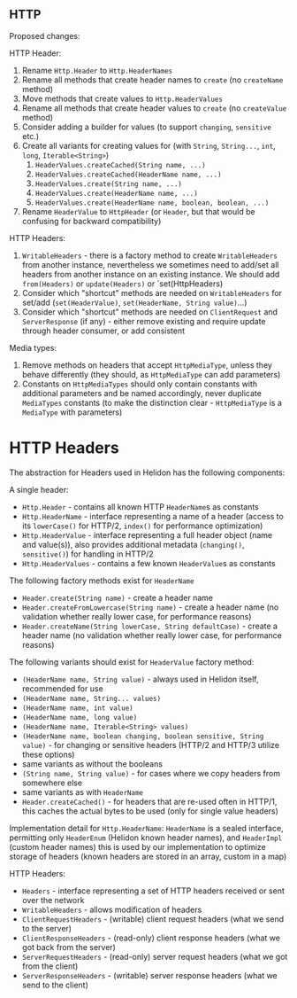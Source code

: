 HTTP
----

Proposed changes:

HTTP Header:
1. Rename `Http.Header` to `Http.HeaderNames`
2. Rename all methods that create header names to `create` (no `createName` method)
3. Move methods that create values to `Http.HeaderValues`
4. Rename all methods that create header values to `create` (no `createValue` method)
5. Consider adding a builder for values (to support `changing`, `sensitive` etc.)
6. Create all variants for creating values for (with `String`, `String...`, `int`, `long`, `Iterable<String>`)
   1. `HeaderValues.createCached(String name, ...)`
   2. `HeaderValues.createCached(HeaderName name, ...)`
   3. `HeaderValues.create(String name, ...)`
   4. `HeaderValues.create(HeaderName name, ...)`
   5. `HeaderValues.create(HeaderName name, boolean, boolean, ...)`
7. Rename `HeaderValue` to `HttpHeader` (or `Header`, but that would be confusing for backward compatibility)

HTTP Headers:
1. `WritableHeaders` - there is a factory method to create `WritableHeaders` from another instance, nevertheless we sometimes need to add/set all headers from another instance on an existing instance. We should add `from(Headers)` or `update(Headers)` or `set(HttpHeaders)
2. Consider which "shortcut" methods are needed on `WritableHeaders` for set/add (`set(HeaderValue)`, `set(HeaderName, String value)`...)
3. Consider which "shortcut" methods are needed on `ClientRequest` and `ServerResponse` (if any) - either remove existing and require update through header consumer, or add consistent

Media types:
1. Remove methods on headers that accept `HttpMediaType`, unless they behave differently (they should, as `HttpMediaType` can add parameters)
2. Constants on `HttpMediaTypes` should only contain constants with additional parameters and be named accordingly, never duplicate `MediaTypes` constants (to make the distinction clear - `HttpMediaType` is a `MediaType` with parameters)

# HTTP Headers

The abstraction for Headers used in Helidon has the following components:

A single header:
- `Http.Header` - contains all known HTTP `HeaderName`s as constants
- `Http.HeaderName` - interface representing a name of a header (access to its `lowerCase()` for HTTP/2, `index()` for performance optimization)
- `Http.HeaderValue` - interface representing a full header object (name and value(s)), also provides additional metadata (`changing()`, `sensitive()`) for handling in HTTP/2
- `Http.HeaderValues` - contains a few known `HeaderValue`s as constants

The following factory methods exist for `HeaderName`
- `Header.create(String name)` - create a header name
- `Header.createFromLowercase(String name)` - create a header name (no validation whether really lower case, for performance reasons)
- `Header.createName(String lowerCase, String defaultCase)` - create a header name (no validation whether really lower case, for performance reasons)

The following variants should exist for `HeaderValue` factory method:
- `(HeaderName name, String value)` - always used in Helidon itself, recommended for use
- `(HeaderName name, String... values)`
- `(HeaderName name, int value)`
- `(HeaderName name, long value)`
- `(HeaderName name, Iterable<String> values)`
- `(HeaderName name, boolean changing, boolean sensitive, String value)` - for changing or sensitive headers (HTTP/2 and HTTP/3 utilize these options)
- same variants as without the booleans
- `(String name, String value)` - for cases where we copy headers from somewhere else
- same variants as with `HeaderName`
- `Header.createCached()` - for headers that are re-used often in HTTP/1, this caches the actual bytes to be used (only for single value headers)

Implementation detail for `Http.HeaderName`:
`HeaderName` is a sealed interface, permitting only `HeaderEnum` (Helidon known header names), and `HeaderImpl` (custom header names)
    this is used by our implementation to optimize storage of headers (known headers are stored in an array, custom in a map)

HTTP Headers:
- `Headers` - interface representing a set of HTTP headers received or sent over the network
- `WritableHeaders` - allows modification of headers
- `ClientRequestHeaders` - (writable) client request headers (what we send to the server)
- `ClientResponseHeaders` - (read-only) client response headers (what we got back from the server)
- `ServerRequestHeaders` - (read-only) server request headers (what we got from the client)
- `ServerResponseHeaders` - (writable) server response headers (what we send to the client)